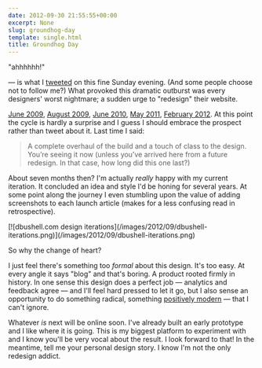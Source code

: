 ```yaml
---
date: 2012-09-30 21:55:55+00:00
excerpt: None
slug: groundhog-day
template: single.html
title: Groundhog Day
---
```


"ahhhhhh!"

— is what I [tweeted](http://twitter.com/dbushell/status/252499830750982144) on this fine Sunday evening. (And some people choose not to follow me?) What provoked this dramatic outburst was every designers' worst nightmare; a sudden urge to "redesign" their website.

[June 2009](http://dbushell.com/2009/06/06/website-update/), [August 2009](http://dbushell.com/2009/08/26/redesign-or-realign/), [June 2010](http://dbushell.com/2010/06/26/dbushell-v4/), [May 2011](http://dbushell.com/2011/05/25/designing-a-new-me/), [February 2012](http://dbushell.com/2012/02/27/spring-cleaning-redesigning-dbushell-com/). At this point the cycle is hardly a surprise and I guess I should embrace the prospect rather than tweet about it. Last time I said:


<blockquote><p>A complete overhaul of the build and a touch of class to the design. You’re seeing it now (unless you’ve arrived here from a future redesign. In that case, how long did this one last?)</p></blockquote>


About seven months then? I'm actually _really_ happy with my current iteration. It concluded an idea and style I'd be honing for several years. At some point along the journey I even stumbling upon the value of adding screenshots to each launch article (makes for a less confusing read in retrospective).

<p class="b-post__image">[![dbushell.com design iterations](/images/2012/09/dbushell-iterations.png)](/images/2012/09/dbushell-iterations.png)</p>

So why the change of heart?

I just feel there's something too _formal_ about this design. It's too easy. At every angle it says "blog" and that's boring. A product rooted firmly in history. In one sense this design does a perfect job — analytics and feedback agree — and I'll feel hard pressed to let it go, but I also sense an opportunity to do something radical, something [positively modern](http://dbushell.com/2012/09/25/what-is-the-medium/) — that I can't ignore.

Whatever _is_ next will be online soon. I've already built an early prototype and I like where it is going. This is my biggest platform to experiment with and I know you'll be very vocal about the result. I look forward to that! In the meantime, tell me your personal design story. I know I'm not the only redesign addict.
